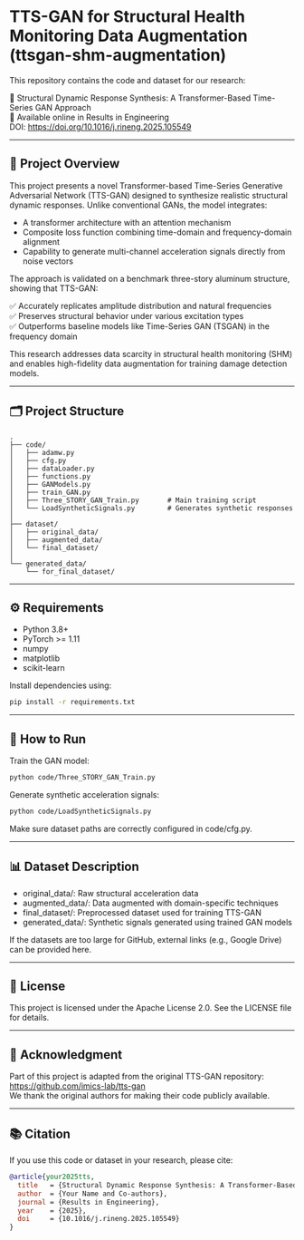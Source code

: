 
# TTS-GAN for Structural Health Monitoring Data Augmentation (ttsgan-shm-augmentation)

This repository contains the code and dataset for our research:

📝 Structural Dynamic Response Synthesis: A Transformer-Based Time-Series GAN Approach  
🔗 Available online in Results in Engineering  
DOI: https://doi.org/10.1016/j.rineng.2025.105549

---

## 📌 Project Overview

This project presents a novel Transformer-based Time-Series Generative Adversarial Network (TTS-GAN) designed to synthesize realistic structural dynamic responses. Unlike conventional GANs, the model integrates:

- A transformer architecture with an attention mechanism  
- Composite loss function combining time-domain and frequency-domain alignment  
- Capability to generate multi-channel acceleration signals directly from noise vectors  

The approach is validated on a benchmark three-story aluminum structure, showing that TTS-GAN:

✅ Accurately replicates amplitude distribution and natural frequencies  
✅ Preserves structural behavior under various excitation types  
✅ Outperforms baseline models like Time-Series GAN (TSGAN) in the frequency domain  

This research addresses data scarcity in structural health monitoring (SHM) and enables high-fidelity data augmentation for training damage detection models.

---

## 🗂️ Project Structure

```text
.
├── code/
│   ├── adamw.py
│   ├── cfg.py
│   ├── dataLoader.py
│   ├── functions.py
│   ├── GANModels.py
│   ├── train_GAN.py
│   ├── Three_STORY_GAN_Train.py       # Main training script
│   └── LoadSyntheticSignals.py        # Generates synthetic responses
│
├── dataset/
│   ├── original_data/
│   ├── augmented_data/
│   └── final_dataset/
│
└── generated_data/
    └── for_final_dataset/
```

---

## ⚙️ Requirements

- Python 3.8+
- PyTorch >= 1.11
- numpy
- matplotlib
- scikit-learn

Install dependencies using:

```bash
pip install -r requirements.txt
```

---

## 🚀 How to Run

Train the GAN model:

```bash
python code/Three_STORY_GAN_Train.py
```

Generate synthetic acceleration signals:

```bash
python code/LoadSyntheticSignals.py
```

Make sure dataset paths are correctly configured in code/cfg.py.

---

## 📊 Dataset Description

- original_data/: Raw structural acceleration data  
- augmented_data/: Data augmented with domain-specific techniques  
- final_dataset/: Preprocessed dataset used for training TTS-GAN  
- generated_data/: Synthetic signals generated using trained GAN models  

If the datasets are too large for GitHub, external links (e.g., Google Drive) can be provided here.

---

## 📄 License

This project is licensed under the Apache License 2.0. See the LICENSE file for details.

---

## 🙏 Acknowledgment

Part of this project is adapted from the original TTS-GAN repository:  
https://github.com/imics-lab/tts-gan  
We thank the original authors for making their code publicly available.

---

## 📚 Citation

If you use this code or dataset in your research, please cite:

```bibtex
@article{your2025tts,
  title   = {Structural Dynamic Response Synthesis: A Transformer-Based Time-Series GAN Approach},
  author  = {Your Name and Co-authors},
  journal = {Results in Engineering},
  year    = {2025},
  doi     = {10.1016/j.rineng.2025.105549}
}
```
